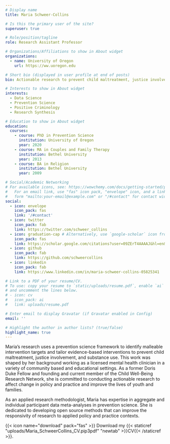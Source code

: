 ```yaml
---
# Display name
title: Maria Schweer-Collins

# Is this the primary user of the site?
superuser: true

# Role/position/tagline
role: Research Assistant Professor

# Organizations/Affiliations to show in About widget
organizations:
  - name: University of Oregon
    url: https://ww.uoregon.edu

# Short bio (displayed in user profile at end of posts)
bio: Actionable research to prevent child maltreatment, justice involvement, and substance use.

# Interests to show in About widget
interests:
  - Data Science
  - Prevention Science
  - Positive Criminology
  - Research Synthesis

# Education to show in About widget
education:
  courses:
    - course: PhD in Prevention Science
      institution: University of Oregon
      year: 2020
    - course: MA in Couples and Family Therapy
      institution: Bethel University
      year: 2013
    - course: BA in Religion
      institution: Bethel University
      year: 2009

# Social/Academic Networking
# For available icons, see: https://wowchemy.com/docs/getting-started/page-builder/#icons
#   For an email link, use "fas" icon pack, "envelope" icon, and a link in the
#   form "mailto:your-email@example.com" or "/#contact" for contact widget.
social:
  - icon: envelope
    icon_pack: fas
    link: '/#contact'
  - icon: twitter
    icon_pack: fab
    link: https://twitter.com/schweer_collins
  - icon: graduation-cap # Alternatively, use `google-scholar` icon from `ai` icon pack
    icon_pack: fas
    link: https://scholar.google.com/citations?user=09ZErT4AAAAJ&hl=en&oi=ao
  - icon: github
    icon_pack: fab
    link: https://github.com/schweercollins
  - icon: linkedin
    icon_pack: fab
    link: https://www.linkedin.com/in/maria-schweer-collins-05825341

# Link to a PDF of your resume/CV.
# To use: copy your resume to `static/uploads/resume.pdf`, enable `ai` icons in `params.toml`,
# and uncomment the lines below.
# - icon: cv
#   icon_pack: ai
#   link: uploads/resume.pdf

# Enter email to display Gravatar (if Gravatar enabled in Config)
email: ''

# Highlight the author in author lists? (true/false)
highlight_name: true
---
```


Maria’s research uses a prevention science framework to identify malleable intervention targets and tailor evidence-based interventions to prevent child maltreatment, justice involvement, and substance use. This work was shaped by her background working as a licensed mental health clinician in a variety of community based and educational settings. As a former Doris Duke Fellow and founding and current member of the Child Well-Being Research Network, she is committed to conducting actionable research to affect change in policy and practice and improve the lives of youth and families. 

As an applied research methodologist, Maria has expertise in aggregate and individual participant data meta-analyses in prevention science. She is dedicated to developing open source methods that can improve the responsivity of research to applied policy and practice contexts. 

{{< icon name="download" pack="fas" >}} Download my {{< staticref "uploads/Maria_SchweerCollins_CV.pip3pdf" "newtab" >}}CV{{< /staticref >}}.

